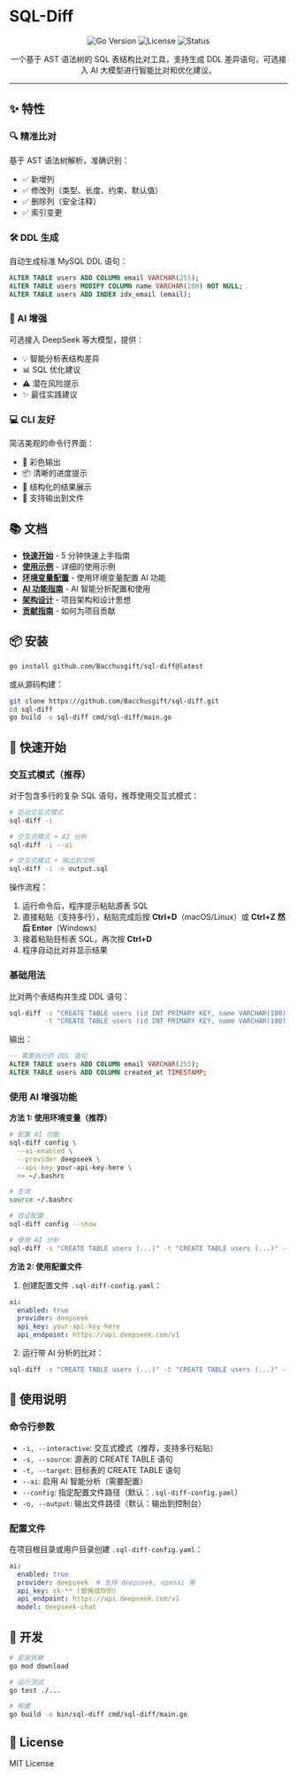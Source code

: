 # SQL-Diff

<p align="center">
  <img src="https://img.shields.io/badge/Go-1.21+-00ADD8?style=for-the-badge&logo=go" alt="Go Version">
  <img src="https://img.shields.io/badge/License-MIT-green?style=for-the-badge" alt="License">
  <img src="https://img.shields.io/badge/Status-Active-success?style=for-the-badge" alt="Status">
</p>

<p align="center">
  一个基于 AST 语法树的 SQL 表结构比对工具，支持生成 DDL 差异语句，可选接入 AI 大模型进行智能比对和优化建议。
</p>

---

## ✨ 特性

### 🔍 精准比对
基于 AST 语法树解析，准确识别：
- ✅ 新增列
- ✅ 修改列（类型、长度、约束、默认值）
- ✅ 删除列（安全注释）
- ✅ 索引变更

### 🛠️ DDL 生成
自动生成标准 MySQL DDL 语句：
```sql
ALTER TABLE users ADD COLUMN email VARCHAR(255);
ALTER TABLE users MODIFY COLUMN name VARCHAR(200) NOT NULL;
ALTER TABLE users ADD INDEX idx_email (email);
```

### 🤖 AI 增强
可选接入 DeepSeek 等大模型，提供：
- 💡 智能分析表结构差异
- 📊 SQL 优化建议
- ⚠️ 潜在风险提示
- ✨ 最佳实践建议

### 💻 CLI 友好
简洁美观的命令行界面：
- 🎨 彩色输出
- 📦 清晰的进度提示
- 📝 结构化的结果展示
- 💾 支持输出到文件

## 📚 文档

- [**快速开始**](docs/QUICKSTART.md) - 5 分钟快速上手指南
- [**使用示例**](docs/EXAMPLES.md) - 详细的使用示例
- [**环境变量配置**](docs/ENV_CONFIG.md) - 使用环境变量配置 AI 功能
- [**AI 功能指南**](docs/AI_GUIDE.md) - AI 智能分析配置和使用
- [**架构设计**](docs/ARCHITECTURE.md) - 项目架构和设计思想
- [**贡献指南**](CONTRIBUTING.md) - 如何为项目贡献

## 📦 安装

```bash
go install github.com/Bacchusgift/sql-diff@latest
```

或从源码构建：

```bash
git clone https://github.com/Bacchusgift/sql-diff.git
cd sql-diff
go build -o sql-diff cmd/sql-diff/main.go
```

## 🚀 快速开始

### 交互式模式（推荐）

对于包含多行的复杂 SQL 语句，推荐使用交互式模式：

```bash
# 启动交互式模式
sql-diff -i

# 交互式模式 + AI 分析
sql-diff -i --ai

# 交互式模式 + 输出到文件
sql-diff -i -o output.sql
```

操作流程：
1. 运行命令后，程序提示粘贴源表 SQL
2. 直接粘贴（支持多行），粘贴完成后按 **Ctrl+D**（macOS/Linux）或 **Ctrl+Z 然后 Enter**（Windows）
3. 接着粘贴目标表 SQL，再次按 **Ctrl+D**
4. 程序自动比对并显示结果

### 基础用法

比对两个表结构并生成 DDL 语句：

```bash
sql-diff -s "CREATE TABLE users (id INT PRIMARY KEY, name VARCHAR(100))" \
         -t "CREATE TABLE users (id INT PRIMARY KEY, name VARCHAR(100), email VARCHAR(255), created_at TIMESTAMP)"
```

输出：

```sql
-- 需要执行的 DDL 语句
ALTER TABLE users ADD COLUMN email VARCHAR(255);
ALTER TABLE users ADD COLUMN created_at TIMESTAMP;
```

### 使用 AI 增强功能

**方法 1: 使用环境变量（推荐）**

```bash
# 配置 AI 功能
sql-diff config \
  --ai-enabled \
  --provider deepseek \
  --api-key your-api-key-here \
  >> ~/.bashrc

# 生效
source ~/.bashrc

# 验证配置
sql-diff config --show

# 使用 AI 分析
sql-diff -s "CREATE TABLE users (...)" -t "CREATE TABLE users (...)" --ai
```

**方法 2: 使用配置文件**

1. 创建配置文件 `.sql-diff-config.yaml`：

```yaml
ai:
  enabled: true
  provider: deepseek
  api_key: your-api-key-here
  api_endpoint: https://api.deepseek.com/v1
```

2. 运行带 AI 分析的比对：

```bash
sql-diff -s "CREATE TABLE users (...)" -t "CREATE TABLE users (...)" --ai
```

## 📖 使用说明

### 命令行参数

- `-i, --interactive`: 交互式模式（推荐，支持多行粘贴）
- `-s, --source`: 源表的 CREATE TABLE 语句
- `-t, --target`: 目标表的 CREATE TABLE 语句
- `--ai`: 启用 AI 智能分析（需要配置）
- `--config`: 指定配置文件路径（默认：`.sql-diff-config.yaml`）
- `-o, --output`: 输出文件路径（默认：输出到控制台）

### 配置文件

在项目根目录或用户目录创建 `.sql-diff-config.yaml`：

```yaml
ai:
  enabled: true
  provider: deepseek  # 支持 deepseek, openai 等
  api_key: sk-** (替换成你的）
  api_endpoint: https://api.deepseek.com/v1
  model: deepseek-chat
```

## 🔧 开发

```bash
# 安装依赖
go mod download

# 运行测试
go test ./...

# 构建
go build -o bin/sql-diff cmd/sql-diff/main.go
```

## 📝 License

MIT License
